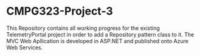 # CMPG323-Project-3
This Repository contains all working progress for the existing TelemetryPortal project in order to add a Repository pattern class to it.
The MVC Web Apllication is developed in ASP.NET and published onto Azure Web Services. 
